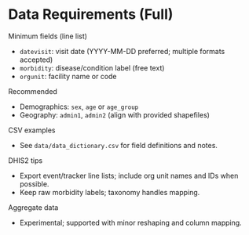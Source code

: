 # Data Requirements (Full)

Minimum fields (line list)
- `datevisit`: visit date (YYYY-MM-DD preferred; multiple formats accepted)
- `morbidity`: disease/condition label (free text)
- `orgunit`: facility name or code

Recommended
- Demographics: `sex`, `age` or `age_group`
- Geography: `admin1`, `admin2` (align with provided shapefiles)

CSV examples
- See `data/data_dictionary.csv` for field definitions and notes.

DHIS2 tips
- Export event/tracker line lists; include org unit names and IDs when possible.
- Keep raw morbidity labels; taxonomy handles mapping.

Aggregate data
- Experimental; supported with minor reshaping and column mapping.


